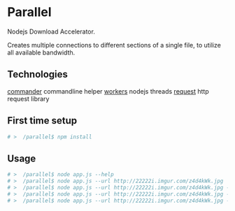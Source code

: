 # Parallel

Nodejs Download Accelerator.

Creates multiple connections to different sections of a single file,
to utilize all available bandwidth.

## Technologies

[commander](https://github.com/tj/commander.js) commandline helper
[workers](https://nodejs.org/api/worker_threads.html) nodejs threads
[request](https://github.com/request/request) http request library

## First time setup
```bash
# >  /parallel$ npm install
```

## Usage
```bash
# >  /parallel$ node app.js --help
# >  /parallel$ node app.js --url http://22222i.imgur.com/z4d4kWk.jpg 
# >  /parallel$ node app.js --url http://22222i.imgur.com/z4d4kWk.jpg --connections 4
# >  /parallel$ node app.js --url http://22222i.imgur.com/z4d4kWk.jpg --chunksize 1048576
# >  /parallel$ node app.js --url http://22222i.imgur.com/z4d4kWk.jpg --output catpic.png
```